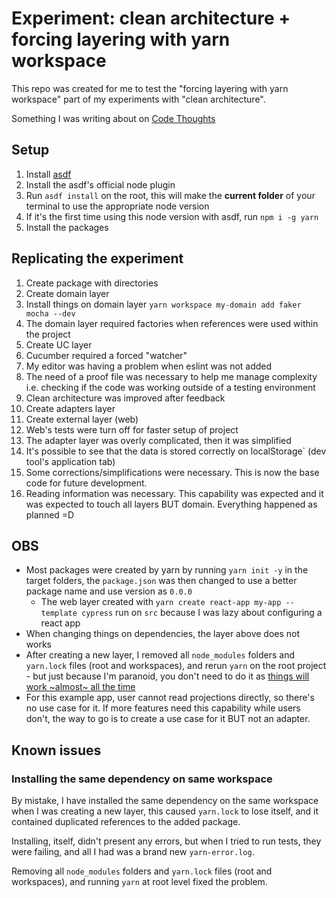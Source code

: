 # Experiment: clean architecture + forcing layering with yarn workspace

This repo was created for me to test the "forcing layering with yarn workspace" part of my experiments with "clean architecture".

Something I was writing about on [Code Thoughts](https://medium.com/code-thoughts/stories/published)

## Setup

1. Install [asdf](https://asdf-vm.com/)
1. Install the asdf's official node plugin
1. Run `asdf install` on the root, this will make the **current folder** of your terminal to use the appropriate node version
1. If it's the first time using this node version with asdf, run `npm i -g yarn`
1. Install the packages

## Replicating the experiment

1. Create package with directories
1. Create domain layer
1. Install things on domain layer `yarn workspace my-domain add faker mocha --dev`
1. The domain layer required factories when references were used within the project
1. Create UC layer
1. Cucumber required a forced "watcher"
1. My editor was having a problem when eslint was not added
1. The need of a proof file was necessary to help me manage complexity i.e. checking if the code was working outside of a testing environment
1. Clean architecture was improved after feedback
1. Create adapters layer
1. Create external layer (web)
1. Web's tests were turn off for faster setup of project
1. The adapter layer was overly complicated, then it was simplified
1. It's possible to see that the data is stored correctly on localStorage` (dev tool's application tab)
1. Some corrections/simplifications were necessary. This is now the base code for future development.
1. Reading information was necessary. This capability was expected and it was expected to touch all layers BUT domain. Everything happened as planned =D

## OBS

- Most packages were created by yarn by running `yarn init -y` in the target folders, the `package.json` was then changed to use a better package name and use version as `0.0.0`
  - The web layer created with `yarn create react-app my-app --template cypress` run on `src` because I was lazy about configuring a react app
- When changing things on dependencies, the layer above does not works
- After creating a new layer, I removed all `node_modules` folders and `yarn.lock` files (root and workspaces), and rerun `yarn` on the root project - but just because I'm paranoid, you don't need to do it as [things will work ~almost~ all the time](#installing-the-same-dependency-on-same-workspace)
- For this example app, user cannot read projections directly, so there's no use case for it. If more features need this capability while users don't, the way to go is to create a use case for it BUT not an adapter.

## Known issues

### Installing the same dependency on same workspace

By mistake, I have installed the same dependency on the same workspace when I was creating a new layer, this caused `yarn.lock` to lose itself, and it contained duplicated references to the added package.

Installing, itself, didn't present any errors, but when I tried to run tests, they were failing, and all I had was a brand new `yarn-error.log`.

Removing all `node_modules` folders and `yarn.lock` files (root and workspaces), and running `yarn` at root level fixed the problem.

